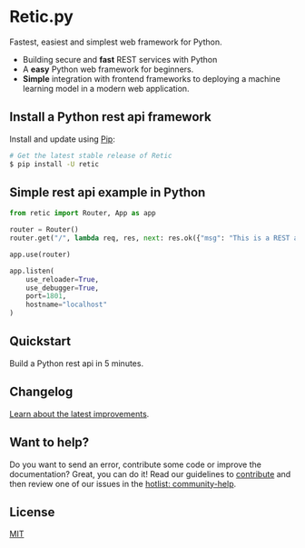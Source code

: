 # Retic.<span></span>py

Fastest, easiest and simplest web framework for Python.

* Building secure and **fast** REST services with Python
* A **easy** Python web framework for beginners.
* **Simple** integration with frontend frameworks to deploying a machine learning model in a modern web application.

## Install a Python rest api framework

Install and update using [Pip](https://pypi.org/):

```sh
# Get the latest stable release of Retic
$ pip install -U retic
```

## Simple rest api example in Python

```Python
from retic import Router, App as app

router = Router()
router.get("/", lambda req, res, next: res.ok({"msg": "This is a REST api Python example. Welcome to Retic ^^."}))

app.use(router)

app.listen(
    use_reloader=True,
    use_debugger=True,
    port=1801,
    hostname="localhost"
)
```

## Quickstart

Build a Python rest api in 5 minutes.

## Changelog

[Learn about the latest improvements][changelog].

## Want to help?

Do you want to send an error, contribute some code or improve the documentation? Great, you can do it! Read our guidelines to [contribute][contribute] and then review one of our issues in the [hotlist: community-help][hotlist].

## License

[MIT][LICENSE]

[LICENSE]: https://github.com/reticpy/retic/blob/dev_initial_app/LICENSE
[changelog]: https://github.com/reticpy/retic/blob/dev_initial_app/CHANGELOG.md
[contribute]: https://github.com/reticpy/retic/blob/dev_initial_app/CONTRIBUTING.md
[hotlist]: https://github.com/reticpy/retic/labels/hotlist%3A%20community-hel